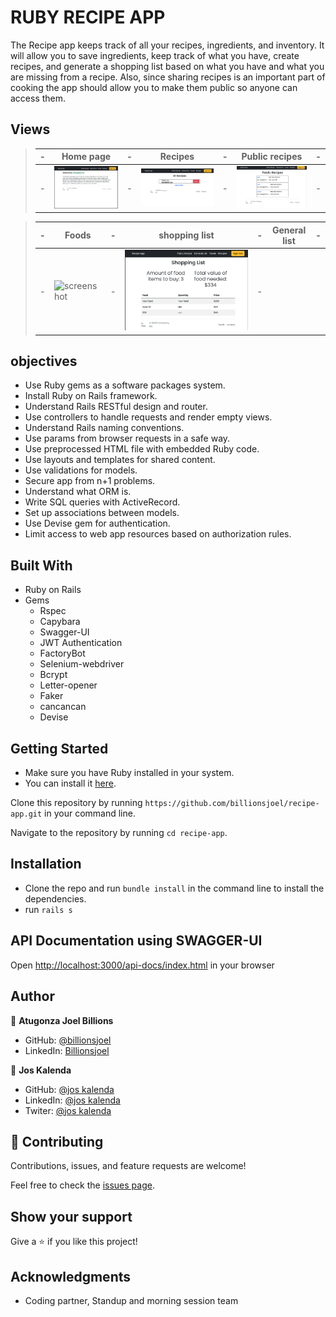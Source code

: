 # RUBY RECIPE APP
The Recipe app keeps track of all your recipes, ingredients, and inventory. It will allow you to save ingredients, keep track of what you have, create recipes, and generate a shopping list based on what you have and what you are missing from a recipe. Also, since sharing recipes is an important part of cooking the app should allow you to make them public so anyone can access them.

## Views

> |-| Home page |-| Recipes |-| Public recipes |-|
> |-|-----------|-|---------|-|----------------|-|
> |-| ![screenshot](app/assets/images/home.png) |-| ![screenshot](app/assets/images/allre.png) |-| ![screenshot](app/assets/images/publis.png) |-|

> |-| Foods     |-| shopping list |-| General list |-|
> |-|-----------|-|--------------|-|---------------|-|
> |-| ![screenshot]('app/assets/images/foodli.png) |-| ![screenshot](app/assets/images/shoplis.png) |-|

## objectives

- Use Ruby gems as a software packages system.
- Install Ruby on Rails framework.
- Understand Rails RESTful design and router.
- Use controllers to handle requests and render empty views.
- Understand Rails naming conventions.
- Use params from browser requests in a safe way.
- Use preprocessed HTML file with embedded Ruby code.
- Use layouts and templates for shared content.
- Use validations for models.
- Secure app from n+1 problems.
- Understand what ORM is.
- Write SQL queries with ActiveRecord.
- Set up associations between models.
- Use Devise gem for authentication.
- Limit access to web app resources based on authorization rules.

## Built With
- Ruby on Rails
- Gems
  - Rspec
  - Capybara
  - Swagger-UI
  - JWT Authentication
  - FactoryBot
  - Selenium-webdriver
  - Bcrypt
  - Letter-opener
  - Faker
  - cancancan
  - Devise

## Getting Started
- Make sure you have Ruby installed in your system.
- You can install it [here](https://www.ruby-lang.org/en/documentation/installation/).

Clone this repository by running `https://github.com/billionsjoel/recipe-app.git` in your command line.

Navigate to the repository by running `cd recipe-app`.

## Installation
- Clone the repo and run `bundle install` in the command line to install the dependencies.
- run `rails s`

## API Documentation using SWAGGER-UI
Open [http://localhost:3000/api-docs/index.html](http://localhost:3000/api-docs/index.html) in your browser

## Author

👤 **Atugonza Joel Billions**

- GitHub: [@billionsjoel](https://github.com/billionsjoel)
- LinkedIn: [Billionsjoel](https://www.linkedin.com/in/billionsjoel/)

👤 **Jos Kalenda**

- GitHub: [@jos kalenda](https://github.com/joskalenda)
- LinkedIn: [@jos kalenda](https://www.linkedin.com/in/jos-kalenda/)
- Twiter: [@jos kalenda](https://www.linkedin.com/in/JosKalenda/)


## 🤝 Contributing

Contributions, issues, and feature requests are welcome!

Feel free to check the [issues page](https://github.com/billionsjoel/recipe-app/issues).

## Show your support

Give a ⭐️ if you like this project!

## Acknowledgments

- Coding partner, Standup and morning session team